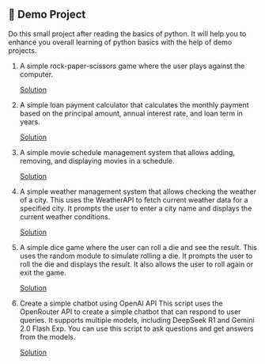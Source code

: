 ## 🧠 Demo Project

Do this small project after reading the basics of python. It will help you to enhance you overall learning of python basics with the help of demo projects.

1. A simple rock-paper-scissors game where the user plays against the computer.    

    [Solution](https://github.com/riteshsingh84/python/tree/main/DemoProject/01_rock_paper_scissors_game.py)

2. A simple loan payment calculator that calculates the monthly payment based on the principal amount, annual interest rate, and loan term in years.

    [Solution](https://github.com/riteshsingh84/python/tree/main/DemoProject/02_loan_pay_cal.py)

3. A simple movie schedule management system that allows adding, removing, and displaying movies in a schedule.

    [Solution](https://github.com/riteshsingh84/python/tree/main/DemoProject/03_movie_schedule.py)

4. A simple weather management system that allows checking the weather of a city.
    This uses the WeatherAPI to fetch current weather data for a specified city.
    It prompts the user to enter a city name and displays the current weather conditions.

    [Solution](https://github.com/riteshsingh84/python/tree/main/DemoProject/04_city_weather.py)


5. A simple dice game where the user can roll a die and see the result.
    This uses the random module to simulate rolling a die.
    It prompts the user to roll the die and displays the result.
    It also allows the user to roll again or exit the game.

    [Solution](https://github.com/riteshsingh84/python/tree/main/DemoProject/05_dice_game.py)

6. Create a simple chatbot using OpenAI API
    This script uses the OpenRouter API to create a simple chatbot that can respond to user queries.
    It supports multiple models, including DeepSeek R1 and Gemini 2.0 Flash Exp.
    You can use this script to ask questions and get answers from the models.   

    [Solution](https://github.com/riteshsingh84/python/tree/main/DemoProject/06_custom_chatbot.py)

